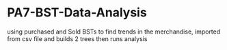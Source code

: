 # PA7-BST-Data-Analysis
using purchased and Sold BSTs to find trends in the merchandise, imported from csv file and builds 2 trees then runs analysis
